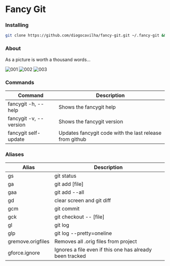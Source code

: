 # Fancy Git

### Installing
```sh
git clone https://github.com/diogocavilha/fancy-git.git ~/.fancy-git && echo ". ~/.fancy-git/main.sh" >> ~/.bashrc && . ~/.bashrc
```

### About

As a picture is worth a thousand words...

![001](https://github.com/diogocavilha/fancy-git/blob/master/screenshots/001.png)
![002](https://github.com/diogocavilha/fancy-git/blob/master/screenshots/002.png)
![003](https://github.com/diogocavilha/fancy-git/blob/master/screenshots/003.png)

### Commands

| Command                 | Description                                                |
| ------------------      | ---------------------------------------------------------- |
| fancygit -h, --help     | Shows the fancygit help                                    |
| fancygit -v, --version  | Shows the fancygit version                                 |
| fancygit self-update    | Updates fancygit code with the last release from github    |

### Aliases

| Alias                | Description                                                |
| -------------------- | ---------------------------------------------------------- |
| gs                   | git status                                                 |
| ga                   | git add [file]                                             |
| gaa                  | git add --all                                              |
| gd                   | clear screen and git diff                                  |
| gcm                  | git commit                                                 |
| gck                  | git checkout -- [file]                                     |
| gl                   | git log                                                    |
| glp                  | git log --pretty=oneline                                   |
| gremove.origfiles    | Removes all .orig files from project                       |
| gforce.ignore        | Ignores a file even if this one has already been tracked   |
